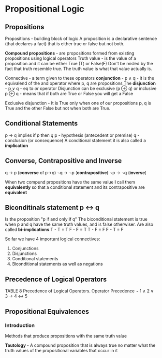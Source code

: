 
# Propositional Logic

## Propositions
Propositions - building block of logic
A proposition is a declarative sentence (that declares a fact) that is either true or false but not both.

**Compound propositions** - are propositions formed from existing propositions using logical operators
Truth value - is the value of a proposition and it can be either True (T) or False(F)
Don't be misled by the fact that truth resemble true. The truth value is what that value actually is.


Connective - a term given to these operators
**conjunction** - p ∧ q - it is the equivalend of the and operator where p, q are propositions
The 
**disjunction** - p ∨ q -  eq to *or* operator
Disjunction can be exclusive (p ⊕ q) or inclusive
p ⊕ q - means that if both are True or False you will get a False

Exclusive disjunction - It is True only when one of our propositions p, q is True and the other False but not when both are True.

## Conditional Statements

p -> q implies if *p* then *q*
p  - hypothesis (antecedent or premise)
q  - conclusion (or consequence)
A conditional statement it is also called a **implication**

## Converse, Contrapositive and Inverse
q -> p (**converse** of p->q)
¬q → ¬p  (**contrapositive**)
¬p → ¬q (**inverse**)

When two compund propositions have the same value I call them **equivalently** so that a conditional statement and its contrapositive are **equivalent**


## Biconditinals statement  p ↔ q
Is the proposition "p if and only if q"
The biconditional statement is true when p and q have the same truth values, and is false otherwiser.
Are also called **bi-implications**
T - T = T
F - F = T
T - F = F
F - T = F


So far we have 4 important logical connectives:
1. Conjunctions
2. Disjunctions
3. Conditional statements
4. Biconditional statements
 as well as negations

## Precedence of Logical Operators
TABLE 8 
Precedence of Logical Operators.
    Operator     Precedence
    ¬            1
    ∧            2
    ∨            3
    →            4
    ↔            5



## Propositional Equivalences

### Introduction
Methods that produce propositions with the same truth value

**Tautology** - A compound proposition that is always true no matter what the truth values of the propositional variables that occur in it
